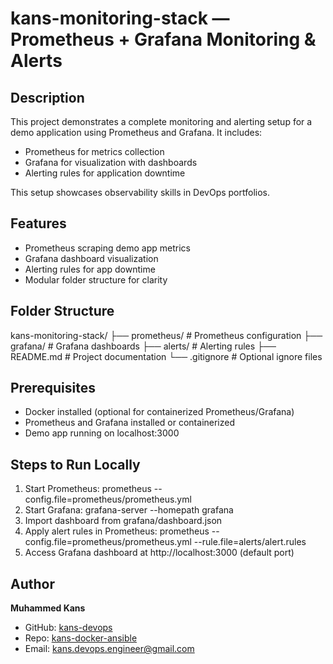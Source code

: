 # kans-monitoring-stack — Prometheus + Grafana Monitoring & Alerts

## Description
This project demonstrates a complete monitoring and alerting setup for a demo application using Prometheus and Grafana. It includes:
- Prometheus for metrics collection
- Grafana for visualization with dashboards
- Alerting rules for application downtime

This setup showcases observability skills in DevOps portfolios.

## Features
- Prometheus scraping demo app metrics
- Grafana dashboard visualization
- Alerting rules for app downtime
- Modular folder structure for clarity

## Folder Structure
kans-monitoring-stack/
├── prometheus/       # Prometheus configuration
├── grafana/          # Grafana dashboards
├── alerts/           # Alerting rules
├── README.md         # Project documentation
└── .gitignore        # Optional ignore files

## Prerequisites
- Docker installed (optional for containerized Prometheus/Grafana)
- Prometheus and Grafana installed or containerized
- Demo app running on localhost:3000

## Steps to Run Locally
1. Start Prometheus:
   prometheus --config.file=prometheus/prometheus.yml
2. Start Grafana:
   grafana-server --homepath grafana
3. Import dashboard from grafana/dashboard.json
4. Apply alert rules in Prometheus:
   prometheus --config.file=prometheus/prometheus.yml --rule.file=alerts/alert.rules
5. Access Grafana dashboard at http://localhost:3000 (default port)

##  Author
**Muhammed Kans**  
- GitHub: [kans-devops](https://github.com/kans-devops)  
- Repo: [kans-docker-ansible](https://github.com/kans-devops/kans-docker-ansible)  
- Email: kans.devops.engineer@gmail.com
 
